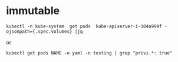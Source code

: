#  immutable

```
kubectl -n kube-system  get pods  kube-apiserver-i-104a999f -ojsonpath={.spec.volumes} |jq

```


or
```
kubectl get pods NAME -o yaml -n testing | grep "privi.*: true"

```
